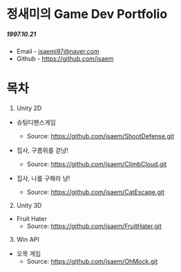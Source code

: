 # 정새미의 Game Dev Portfolio
##### 1997.10.21
+ Email - jsaemi97@naver.com
+ Github - https://github.com/jsaem

# 목차
1. Unity 2D
+ 슈팅디펜스게임
  + Source: https://github.com/jsaem/ShootDefense.git

+ 집사, 구름위를 걷냥!
  + Source: https://github.com/jsaem/ClimbCloud.git

+ 집사, 나를 구해라 냥!
  + Source: https://github.com/jsaem/CatEscape.git

2. Unity 3D
+ Fruit Hater
  + Source: https://github.com/jsaem/FruitHater.git

3. Win API
+ 오목 게임
  + Source: https://github.com/jsaem/OhMock.git





